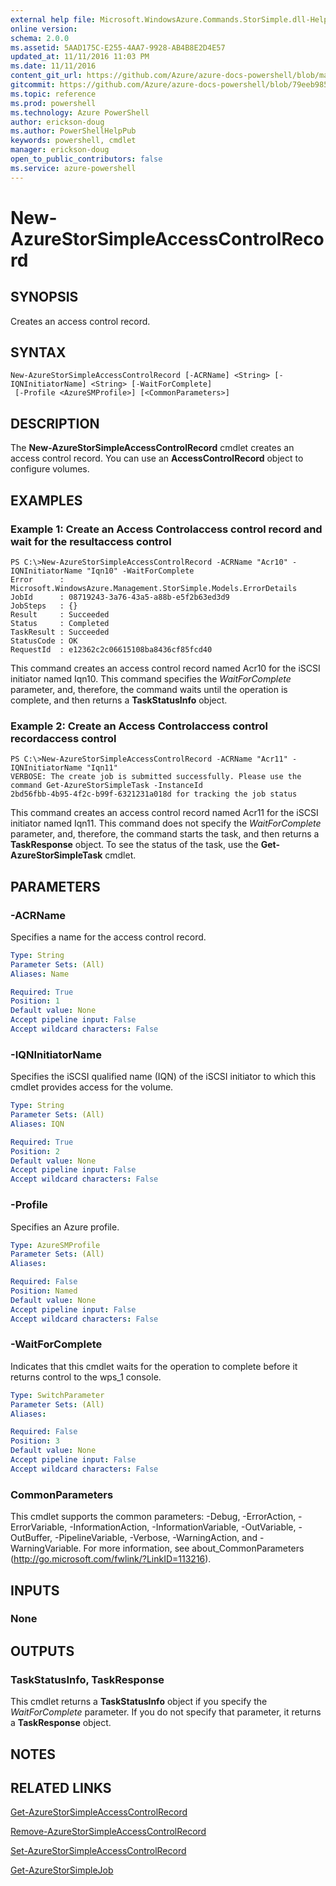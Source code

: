 ```yaml
---
external help file: Microsoft.WindowsAzure.Commands.StorSimple.dll-Help.xml
online version: 
schema: 2.0.0
ms.assetid: 5AAD175C-E255-4AA7-9928-AB4B8E2D4E57
updated_at: 11/11/2016 11:03 PM
ms.date: 11/11/2016
content_git_url: https://github.com/Azure/azure-docs-powershell/blob/master/azureps-cmdlets-docs/ServiceManagement/Azure.StorSimple/v1.6.1/New-AzureStorSimpleAccessControlRecord.md
gitcommit: https://github.com/Azure/azure-docs-powershell/blob/79eeb985ea480979357fb4695832a0c3d29a48bf/azureps-cmdlets-docs/ServiceManagement/Azure.StorSimple/v1.6.1/New-AzureStorSimpleAccessControlRecord.md
ms.topic: reference
ms.prod: powershell
ms.technology: Azure PowerShell
author: erickson-doug
ms.author: PowerShellHelpPub
keywords: powershell, cmdlet
manager: erickson-doug
open_to_public_contributors: false
ms.service: azure-powershell
---
```


# New-AzureStorSimpleAccessControlRecord

## SYNOPSIS
Creates an access control record.

## SYNTAX

```
New-AzureStorSimpleAccessControlRecord [-ACRName] <String> [-IQNInitiatorName] <String> [-WaitForComplete]
 [-Profile <AzureSMProfile>] [<CommonParameters>]
```

## DESCRIPTION
The **New-AzureStorSimpleAccessControlRecord** cmdlet creates an access control record.
You can use an **AccessControlRecord** object to configure volumes.

## EXAMPLES

### Example 1: Create an Access Controlaccess control record and wait for the resultaccess control
```
PS C:\>New-AzureStorSimpleAccessControlRecord -ACRName "Acr10" -IQNInitiatorName "Iqn10" -WaitForComplete
Error      : Microsoft.WindowsAzure.Management.StorSimple.Models.ErrorDetails
JobId      : 08719243-3a76-43a5-a88b-e5f2b63ed3d9
JobSteps   : {}
Result     : Succeeded
Status     : Completed
TaskResult : Succeeded
StatusCode : OK
RequestId  : e12362c2c06615108ba8436cf85fcd40
```

This command creates an access control record named Acr10 for the iSCSI initiator named Iqn10.
This command specifies the *WaitForComplete* parameter, and, therefore, the command waits until the operation is complete, and then returns a **TaskStatusInfo** object.

### Example 2: Create an Access Controlaccess control recordaccess control
```
PS C:\>New-AzureStorSimpleAccessControlRecord -ACRName "Acr11" -IQNInitiatorName "Iqn11"
VERBOSE: The create job is submitted successfully. Please use the command Get-AzureStorSimpleTask -InstanceId
2bd56fbb-4b95-4f2c-b99f-6321231a018d for tracking the job status
```

This command creates an access control record named Acr11 for the iSCSI initiator named Iqn11.
This command does not specify the *WaitForComplete* parameter, and, therefore, the command starts the task, and then returns a **TaskResponse** object.
To see the status of the task, use the **Get-AzureStorSimpleTask** cmdlet.

## PARAMETERS

### -ACRName
Specifies a name for the access control record.

```yaml
Type: String
Parameter Sets: (All)
Aliases: Name

Required: True
Position: 1
Default value: None
Accept pipeline input: False
Accept wildcard characters: False
```

### -IQNInitiatorName
Specifies the iSCSI qualified name (IQN) of the iSCSI initiator to which this cmdlet provides access for the volume.

```yaml
Type: String
Parameter Sets: (All)
Aliases: IQN

Required: True
Position: 2
Default value: None
Accept pipeline input: False
Accept wildcard characters: False
```

### -Profile
Specifies an Azure profile.

```yaml
Type: AzureSMProfile
Parameter Sets: (All)
Aliases: 

Required: False
Position: Named
Default value: None
Accept pipeline input: False
Accept wildcard characters: False
```

### -WaitForComplete
Indicates that this cmdlet waits for the operation to complete before it returns control to the wps_1 console.

```yaml
Type: SwitchParameter
Parameter Sets: (All)
Aliases: 

Required: False
Position: 3
Default value: None
Accept pipeline input: False
Accept wildcard characters: False
```

### CommonParameters
This cmdlet supports the common parameters: -Debug, -ErrorAction, -ErrorVariable, -InformationAction, -InformationVariable, -OutVariable, -OutBuffer, -PipelineVariable, -Verbose, -WarningAction, and -WarningVariable. For more information, see about_CommonParameters (http://go.microsoft.com/fwlink/?LinkID=113216).

## INPUTS

### None

## OUTPUTS

### TaskStatusInfo, TaskResponse
This cmdlet returns a **TaskStatusInfo** object if you specify the *WaitForComplete* parameter.
If you do not specify that parameter, it returns a **TaskResponse** object.

## NOTES

## RELATED LINKS

[Get-AzureStorSimpleAccessControlRecord](xref:ServiceManagement/Azure.StorSimple/v1.6.1/Get-AzureStorSimpleAccessControlRecord.md)

[Remove-AzureStorSimpleAccessControlRecord](xref:ServiceManagement/Azure.StorSimple/v1.6.1/Remove-AzureStorSimpleAccessControlRecord.md)

[Set-AzureStorSimpleAccessControlRecord](xref:ServiceManagement/Azure.StorSimple/v1.6.1/Set-AzureStorSimpleAccessControlRecord.md)

[Get-AzureStorSimpleJob](xref:ServiceManagement/Azure.StorSimple/v1.6.1/Get-AzureStorSimpleJob.md)


